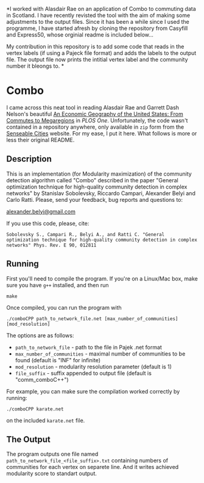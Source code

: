 *I worked with Alasdair Rae on an application of Combo to commuting data in Scotland. I have recently revisted the tool with the aim of making some adjustments to the output files.
Since it has been a while since I used the programme, I have started afresh by cloning the repository from Casyfill and Express50, whose orginial readme is included below...

My contribution in this repository is to add some code that reads in the vertex labels (if using a Pajeck file format) and adds the labels to the output file. The output file now prints the intitial vertex label and the community number it bleongs to.
*


# Combo

I came across this neat tool in reading Alasdair Rae and Garrett Dash Nelson's
beautiful [An Economic Geography of the United States: From Commutes to
Megaregions](http://journals.plos.org/plosone/article?id=10.1371/journal.pone.0166083)
in _PLOS One_. Unfortunately, the code wasn't contained in a repository
anywhere, only available in `zip` form from the [Senseable
Cities](http://senseable.mit.edu/community_detection/) website. For my ease, I
put it here. What follows is more or less their original README.

## Description

This is an implementation (for Modularity maximization) of the community
detection algorithm called "Combo" described in the paper "General optimization
technique for high-quality community detection in complex networks" by
Stanislav Sobolevsky, Riccardo Campari, Alexander Belyi and Carlo Ratti.
Please, send your feedback, bug reports and questions to:

alexander.belyi@gmail.com

If you use this code, please, cite:

```
Sobolevsky S., Campari R., Belyi A., and Ratti C. "General optimization technique for high-quality community detection in complex networks" Phys. Rev. E 90, 012811
```

## Running

First you'll need to compile the program. If you're on a Linux/Mac box, make
sure you have `g++` installed, and then run

```
make
```

Once compiled, you can run the program with

```
./comboCPP path_to_network_file.net [max_number_of_communities] [mod_resolution]
```

The options are as follows:
* `path_to_network_file` - path to the file in Pajek .net format
* `max_number_of_communities` - maximal number of communities to be found
  (default is "INF" for infinite)
* `mod_resolution` - modularity resolution parameter (default is 1)
* `file_suffix` - suffix appended to output file (default is "comm_comboC++")

For example, you can make sure the compilation worked correctly by running:
```
./comboCPP karate.net
```
on the included `karate.net` file.

## The Output

The program outputs one file named `path_to_network_file_<file_suffix>.txt`
containing numbers of communities for each vertex on separete line.  And it
writes achieved modularity score to standart output.
